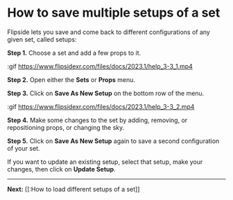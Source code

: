 # How to save multiple setups of a set

Flipside lets you save and come back to different configurations of any given set, called setups:

**Step 1.** Choose a set and add a few props to it.

:gif https://www.flipsidexr.com/files/docs/2023.1/help_3-3_1.mp4

**Step 2.** Open either the **Sets** or **Props** menu.

**Step 3.** Click on **Save As New Setup** on the bottom row of the menu.

:gif https://www.flipsidexr.com/files/docs/2023.1/help_3-3_2.mp4

**Step 4.** Make some changes to the set by adding, removing, or repositioning props, or changing the sky.

**Step 5.** Click on **Save As New Setup** again to save a second configuration of your set.  

If you want to update an existing setup, select that setup, make your changes, then click on **Update Setup**.

---

**Next:** [[:How to load different setups of a set]]
